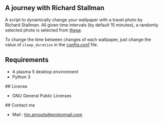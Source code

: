 ## A journey with Richard Stallman

A script to dynamically change your wallpaper with a travel photo by Richard Stallman.
All given time intervals (by default 15 minutes), a randomly selected photo is selected from [these](https://www.stallman.org/photos/rms-working/index.html).

To change the time between changes of each wallpaper, just change the value of `sleep_duration` in the [config.conf](https://github.com/Tim-ats-d/A-journey-with-rms/blob/master/config.conf) file.

## Requirements

* A plasma 5 desktop environment
* Python 3

## License

* GNU General Public Licenses

## Contact me

* Mail : tim.arnouts@protonmail.com
